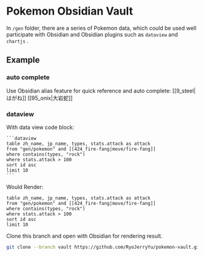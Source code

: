 # Pokemon Obsidian Vault

In `/gen` folder, there are a series of Pokemon data, which could be used well participate with Obsidian and Obsidian plugins such as `dataview` and `chartjs` .

## Example

### auto complete

Use Obsidian alias feature for quick reference and auto complete:
[[9_steel|はがね]] [[95_onix|大岩蛇]]

### dataview

With data view code block:

````
```dataview
table zh_name, jp_name, types, stats.attack as attack
from "gen/pokemon" and [[424_fire-fang|move/fire-fang]]
where contains(types, "rock")
where stats.attack > 100
sort id asc
limit 10
```
````

Would Render:

```dataview
table zh_name, jp_name, types, stats.attack as attack
from "gen/pokemon" and [[424_fire-fang|move/fire-fang]]
where contains(types, "rock")
where stats.attack > 100
sort id asc
limit 10
```


Clone this branch and open with Obsidian for rendering result.

```sh
git clone --branch vault https://github.com/RyoJerryYu/pokemon-vault.git
```
